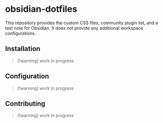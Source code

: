 # obsidian-dotfiles

This repository provides the custom CSS files, community plugin list, and a test note for Obsidian. It does *not* provide any additional workspace configurations.

## Installation

> [!warning] work in progress

## Configuration

> [!warning] work in progress

## Contributing

> [!warning] work in progress
